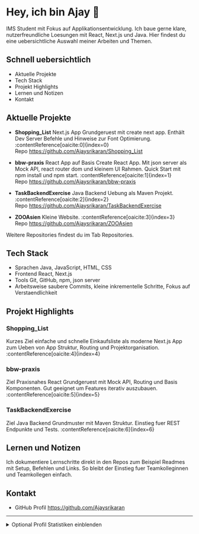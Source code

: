# Hey, ich bin Ajay 👋

IMS Student mit Fokus auf Applikationsentwicklung. Ich baue gerne klare, nutzerfreundliche Loesungen mit React, Next.js und Java. Hier findest du eine uebersichtliche Auswahl meiner Arbeiten und Themen.

## Schnell uebersichtlich

* Aktuelle Projekte
* Tech Stack
* Projekt Highlights
* Lernen und Notizen
* Kontakt

## Aktuelle Projekte

* **Shopping_List**  Next.js App Grundgeruest mit create next app. Enthält Dev Server Befehle und Hinweise zur Font Optimierung. :contentReference[oaicite:0]{index=0}  
  Repo  https://github.com/Ajaysrikaran/Shopping_List

* **bbw-praxis**  React App auf Basis Create React App. Mit json server als Mock API, react router dom und kleinem UI Rahmen. Quick Start mit npm install und npm start. :contentReference[oaicite:1]{index=1}  
  Repo  https://github.com/Ajaysrikaran/bbw-praxis

* **TaskBackendExercise**  Java Backend Uebung als Maven Projekt. :contentReference[oaicite:2]{index=2}  
  Repo  https://github.com/Ajaysrikaran/TaskBackendExercise

* **ZOOAsien**  Kleine Website. :contentReference[oaicite:3]{index=3}  
  Repo  https://github.com/Ajaysrikaran/ZOOAsien

Weitere Repositories findest du im Tab Repositories.

## Tech Stack

* Sprachen  Java, JavaScript, HTML, CSS
* Frontend  React, Next.js
* Tools  Git, GitHub, npm, json server
* Arbeitsweise  saubere Commits, kleine inkrementelle Schritte, Fokus auf Verstaendlichkeit

## Projekt Highlights

### Shopping_List
Kurzes Ziel  einfache und schnelle Einkaufsliste als moderne Next.js App zum Ueben von App Struktur, Routing und Projektorganisation. :contentReference[oaicite:4]{index=4}

### bbw-praxis
Ziel  Praxisnahes React Grundgeruest mit Mock API, Routing und Basis Komponenten. Gut geeignet um Features iterativ auszubauen. :contentReference[oaicite:5]{index=5}

### TaskBackendExercise
Ziel  Java Backend Grundmuster mit Maven Struktur. Einstieg fuer REST Endpunkte und Tests. :contentReference[oaicite:6]{index=6}

## Lernen und Notizen

Ich dokumentiere Lernschritte direkt in den Repos zum Beispiel Readmes mit Setup, Befehlen und Links. So bleibt der Einstieg fuer Teamkolleginnen und Teamkollegen einfach.

## Kontakt

* GitHub Profil  https://github.com/Ajaysrikaran

---

<details>
<summary>Optional  Profil Statistiken einblenden</summary>

Du kannst spaeter GitHub Readme Stats nutzen. Beispiel Snippets  
